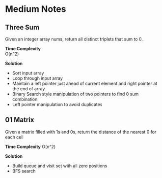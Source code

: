 # Medium Notes

## Three Sum

Given an integer array nums, return all distinct triplets that sum to 0.

**Time Complexity**  
O(n^2)

**Solution**  
- Sort input array
- Loop through input array
- Maintain a left pointer just ahead of current element and right pointer at the end of array
- Binary Search style manipulation of two pointers to find 0 sum combination
- Left pointer manipulation to avoid duplicates

## 01 Matrix

Given a matrix filled with 1s and 0s, return the distance of the nearest 0 for each cell

**Time Complexity**
O(n^2)

**Solution**
- Build queue and visit set with all zero positions
- BFS search
